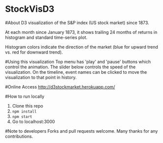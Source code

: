 StockVisD3
==============
#About
D3 visualization of the S&P index (US stock market) since 1873.

At each month since January 1873, it shows trailing 24 months of returns in histogram and standard time-series plot.

Histogram colors indicate the direction of the market (blue for upward trend vs. red for downward trend).

#Using this visualization
Top menu has 'play' and 'pause' buttons which control the animation. The slider below controls the speed of the visualization. On the timeline, event names can be clicked to move the visualization to that point in history.

#Online Access
http://d3stockmarket.herokuapp.com/

#How to run locally
1. Clone this repo
2. `npm install`
3. `npm start`
4. Go to localhost:3000

#Note to developers
Forks and pull requests welcome. Many thanks for any contributions.